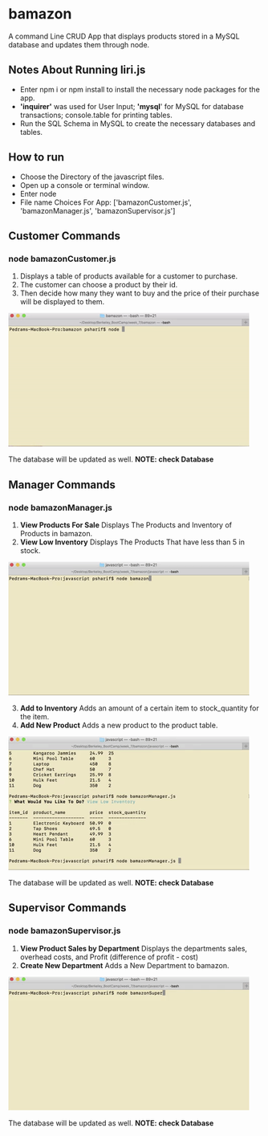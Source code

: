 # bamazon
A command Line CRUD App that displays products stored in a MySQL database and updates them through node.

## Notes About Running liri.js 
 * Enter npm i or npm install to install the necessary node packages for the app.
 * __'inquirer'__ was used for User Input; __'mysql__' for MySQL for database transactions; 
 	console.table for printing tables.
 * Run the SQL Schema in MySQL to create the necessary databases and tables.

## How to run 
 
 * Choose the Directory of the javascript files.
 * Open up a console or terminal window.
 * Enter node <filename> 
 * File name Choices For App: ['bamazonCustomer.js', 'bamazonManager.js', 'bamazonSupervisor.js']

## Customer Commands

### node bamazonCustomer.js
1. Displays a table of products available for a customer to purchase. 
2. The customer can choose a product by their id. 
3. Then decide how many they want to buy and the price of their purchase will be displayed to them.


![bamazonCustomer gif](/README_GIFS/bamazonCustomer.gif)

The database will be updated as well. **NOTE: check Database** 

## Manager Commands

### node bamazonManager.js
1. __View Products For Sale__ Displays The Products and Inventory of Products in bamazon.
2. __View Low Inventory__ Displays The Products That have less than 5 in stock.

![bamazonCustomer gif](/README_GIFS/bamazonManager1.gif)

3. __Add to Inventory__ Adds an amount of a certain item to stock_quantity for the item.
4. __Add New Product__ Adds a new product to the product table. 

![bamazonCustomer gif](/README_GIFS/bamazonManager2.gif)

The database will be updated as well. **NOTE: check Database** 

## Supervisor Commands 

### node bamazonSupervisor.js
1. __View Product Sales by Department__ Displays the departments sales, overhead costs, 
and Profit (difference of profit - cost)
2. __Create New Department__ Adds a New Department to bamazon.

![bamazonCustomer gif](/README_GIFS/bamazonSupervisor.gif)

The database will be updated as well. **NOTE: check Database** 
     

